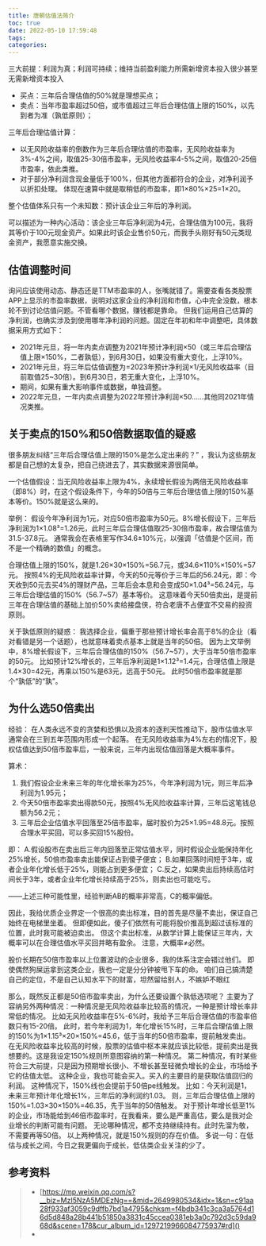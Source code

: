```yaml
---
title: 唐朝估值法简介
toc: true
date: 2022-05-10 17:59:48
tags:
categories:
---
```


三大前提：利润为真；利润可持续；维持当前盈利能力所需新增资本投入很少甚至无需新增资本投入

- 买点：三年后合理估值的50%就是理想买点；
- 卖点：当年市盈率超过50倍，或市值超过三年后合理估值上限的150%，以先到者为准（孰低原则）；

三年后合理估值计算：
- 以无风险收益率的倒数作为三年后合理估值的市盈率，无风险收益率为3%-4%之间，取值25-30倍市盈率，无风险收益率4-5%之间，取值20-25倍市盈率，依此类推。
- 对于部分净利润含现金量低于100%，但其他方面都符合的企业，对净利润予以折扣处理。
    体现在速算中就是取稍低的市盈率，即1×80%×25=1×20。

整个估值体系只有一个未知数：预计该企业三年后的净利润。

可以描述为一种内心活动：该企业三年后净利润为4元，合理估值为100元，我将其等价于100元现金资产。如果此时该企业售价50元，而我手头刚好有50元类现金资产，我愿意实施交换。

## 估值调整时间
询问应该使用动态、静态还是TTM市盈率的人，张嘴就错了。需要查看各类股票APP上显示的市盈率数据，说明对这家企业的净利润和市值，心中完全没数，根本轮不到讨论估值问题。不管看哪个数据，赚钱都是靠命。 但我们运用自己估算的净利润，也确实涉及到使用哪年净利润的问题。固定在年初和年中调整吧，具体数据采用方式如下： 

- 2021年元旦，将一年内卖点调整为2021年预计净利润×50（或三年后合理估值上限×150%，二者孰低），到6月30日，如果没有重大变化，上浮10%。 
- 2021年元旦，将三年后估值调整为=2023年预计净利润×1/无风险收益率（目前取值25~30倍）。到6月30日，若无重大变化，上浮10%。
- 期间，如果有重大影响事件或数据，单独调整。 
- 2022年元旦，一年内卖点调整为2022年预计净利润×50……其他同2021年情况类推。 

## 关于卖点的150%和50倍数据取值的疑惑
很多朋友纠结“三年后合理估值上限的150%是怎么定出来的？” ，我认为这些朋友都是自己想的太复杂，把自己绕进去了，其实数据来源很简单。 

一个估值假设：当无风险收益率上限为4%，永续增长假设为两倍无风险收益率（即8%）时，在这个假设条件下，今年的50倍与三年后合理估值上限的150%基本等价。150%就是这么来的。 

举例：
假设今年净利润为1元，对应50倍市盈率为50元。8%增长假设下，三年后净利润为1×1.08³=1.26元，此时三年后合理估值取25-30倍市盈率，故合理估值为31.5-37.8元。
通常我会在表格里写作34.6±10%元，以强调「估值是个区间，而不是一个精确的数值」的概念。

合理估值上限的150%，就是1.26×30×150%=56.7元，或34.6×110%×150%=57元。
按照4%的无风险收益率计算，今天的50元等价于三年后的56.24元，即：今天收到50元去买4%的理财产品，三年后会本息和会变成50×1.04³=56.24元，与三年后合理估值的150%（56.7~57）基本等价。 
这意味着今天50倍卖出，是提前三年在合理估值的基础上加价50%卖给接盘侠，符合老唐不占便宜不交易的投资原则。 

关于孰低原则的疑惑：
我选择企业，偏重于那些预计增长率会高于8%的企业（看对看错是另一个话题），也就意味着卖点基本上就是当年的50倍。 
因为上文举例中，8%增长假设下，三年后合理估值的150%（56.7~57），大于当年50倍市盈率的50元。
比如预计12%增长的，三年后净利润是1×1.12³=1.4元，合理估值上限是1.4×30=42元，再乘以150%是63元，远高于50元。 
此时50倍市盈率就是那个“孰低”的“孰”。 

## 为什么选50倍卖出
经验：
在人类永远不变的贪婪和恐惧以及资本的逐利天性推动下，股市估值水平通常会在三到五年范围内形成一个起落。 
在无风险收益率为4%左右的情况下，股权估值达到50倍市盈率后，一般来说，三年内出现估值回落是大概率事件。

算术：
1. 我们假设企业未来三年的年化增长率为25%，今年净利润为1元，则三年后净利润为1.95元； 
2. 今天50倍市盈率卖出得款50元，按照4%无风险收益率计算，三年后这笔钱总额为56.2元； 
3. 三年后企业估值水平回落至25倍市盈率，届时股价为25×1.95=48.8元。按照合理水平买回，可以多买回15%股份。 

即：
A.假设股市在卖出后三年内回落至正常估值水平，同时假设企业能保持年化25%增长，50倍市盈率卖出能保证占到傻子便宜； 
B.如果回落时间短于3年，或者企业年化增长低于25%，则能占到更多便宜； 
C.反之，如果卖出后持续高估时间长于3年，或者企业年化增长持续高于25%，则卖出也可能吃亏。 

——上述三种可能性里，经验判断AB的概率非常高，C的概率偏低。

因此，我给优质企业界定一个很高的卖出标准，目的首先是尽量不卖出，保证自己始终在电梯里坐着。 
但即便如此，傻子们依然有可能将股价推高到超过该标准的位置，此时我可能被迫卖出。
但这个卖出标准，从数学计算上能保证三年内，大概率可以在合理估值水平买回并略有盈余。 
注意，大概率≠必然。

股价长期在50倍市盈率以上位置波动的企业很多，我的体系注定会错过他们。
即使偶然狗屎运拿到这类企业，我也一定是分分钟被甩下车的命。
咱们自己搞清楚自己的定位，不是自己认知水平下的财富，坦然留给别人，不嫉妒不眼红

那么，既然反正都是50倍市盈率卖出，为什么还要设置个孰低选项呢？
主要为了容纳另外两种情况：一种情况是无风险收益率比较高的情况，一种是预计增长率非常低的情况。
比如无风险收益率在5%-6%时，我给予三年后合理估值的市盈率倍数只有15-20倍。
此时，若今年利润为1，年化增长15%时，三年后合理估值上限的150%为1×1.15³×20×150%=45.6，低于当年的50倍市盈率，提前触发卖出。
在无风险收益率比较高的时候，股票的估值中枢本来就应该比较低，提前卖出是我想要的。这是我设定150%规则所意图容纳的第一种情况。
第二种情况，有时某些符合三大前提，只是因为预期增长很小、不增长甚至轻微负增长的企业，市场给予它的估值太低。
这种企业，我也可能会买入。买入的主要目的是获取估值回归的利润。
这种情况下，150%线也会提前于50倍pe线触发。
比如：今天利润是1，未来三年预计年化增长1%，三年后的净利润约1.03。
则，三年后合理估值上限的150%=1.03×30×150%=46.35，先于当年的50倍触发。 
对于预计年增长低至1%的企业，市场能给到46倍市盈率时，在我看来，要么是严重高估，要么是我对企业增长的判断可能有问题。
无论哪种情况，都不支持继续持有。此时先溜为敬，不需要再等50倍。
以上两种情况，就是150%规则的存在价值。
多说一句：在低估与成长之间，今日之我更偏向于成长，低估类企业关注的少了。



## 参考资料
> - [https://mp.weixin.qq.com/s?__biz=MzI5NzA5MDEzNg==&mid=2649980534&idx=1&sn=c91aa28f933af3059c9dffb7bd1a4795&chksm=f4bdb341c3ca3a5764d16d5d848a28b441b51850a3831c45ccea0381eb3a0c792d3c59da968d&scene=178&cur_album_id=1297219966084775937#rd]()
> - []()
